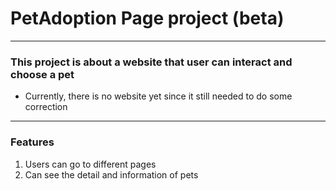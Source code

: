 # PetAdoption Page project (beta)
--- 
### This project is about a website that user can interact and choose a pet
 - Currently, there is no website yet since it still needed to do some correction

---

### Features
1. Users can go to different pages
2. Can see the detail and information of pets

   
